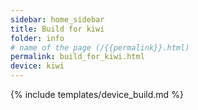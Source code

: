 ```yaml
---
sidebar: home_sidebar
title: Build for kiwi
folder: info
# name of the page (/{{permalink}}.html)
permalink: build_for_kiwi.html
device: kiwi
---
```

{% include templates/device_build.md %}
